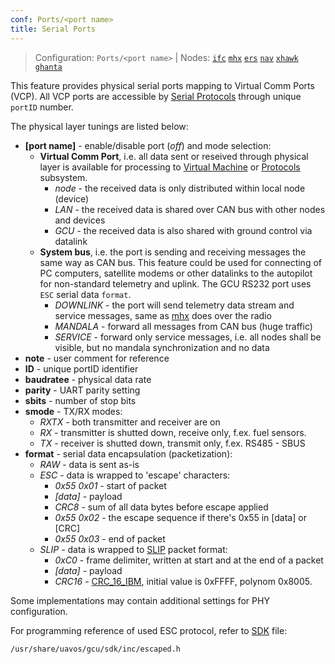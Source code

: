```yaml
---
conf: Ports/<port name>
title: Serial Ports
---
```


>Configuration: `Ports/<port name>`
> | Nodes: [`ifc`](../../hw/nodes/ifc.md) [`mhx`](../../hw/nodes/mhx.md) [`ers`](../../hw/nodes/ers.md) [`nav`](../../hw/nodes/nav.md) [`xhawk`](../../hw/nodes/xhawk.md) [`ghanta`](../../hw/nodes/ghanta.md)

This feature provides physical serial ports mapping to Virtual Comm Ports (VCP). All VCP ports are accessible by [Serial Protocols](protocols.md) through unique `portID` number.

The physical layer tunings are listed below:

- **[port name]** - enable/disable port (*off*) and mode selection:
    - **Virtual Comm Port**, i.e. all data sent or reseived through physical layer is available for processing to [Virtual Machine](vm.md) or [Protocols](protocols.md) subsystem.
        - *node*  - the received data is only distributed within local node (device)
        - *LAN*   - the received data is shared over CAN bus with other nodes and devices
        - *GCU*   - the received data is also shared with ground control via datalink
    - **System bus**, i.e. the port is sending and receiving messages the same way as CAN bus. This feature could be used for connecting of PC computers, satellite modems or other datalinks to the autopilot for non-standard telemetry and uplink. The GCU RS232 port uses `ESC` serial data `format`.
        - *DOWNLINK* - the port will send telemetry data stream and service messages, same as [mhx](../../hw/nodes/mhx.md) does over the radio
        - *MANDALA* - forward all messages from CAN bus (huge traffic)
        - *SERVICE* - forward only service messages, i.e. all nodes shall be visible, but no mandala synchronization and no data
- **note**      - user comment for reference
- **ID**        - unique portID identifier
- **baudratee** - physical data rate
- **parity**    - UART parity setting
- **sbits**     - number of stop bits
- **smode**     - TX/RX modes:
    - *RXTX* - both transmitter and receiver are on
    - *RX* - transmitter is shutted down, receive only, f.ex. fuel sensors.
    - *TX* - receiver is shutted down, transmit only, f.ex. RS485 - SBUS
- **format**    - serial data encapsulation (packetization):
    - *RAW* - data is sent as-is
    - *ESC* - data is wrapped to 'escape' characters:
        - *0x55 0x01* - start of packet
        - *[data]* - payload
        - *CRC8* - sum of all data bytes before escape applied
        - *0x55 0x02* - the escape sequence if there's 0x55 in [data] or [CRC]
        - *0x55 0x03* - end of packet
    - *SLIP* - data is wrapped to [SLIP](https://en.wikipedia.org/wiki/Serial_Line_Internet_Protocol) packet format:
        - *0xC0* - frame delimiter, written at start and at the end of a packet
        - *[data]* - payload
        - *CRC16* - [CRC_16_IBM](https://en.wikipedia.org/wiki/Cyclic_redundancy_check), initial value is 0xFFFF, polynom 0x8005.

Some implementations may contain additional settings for PHY configuration.

For programming reference of used ESC protocol, refer to [SDK](../../gcs) file:

`/usr/share/uavos/gcu/sdk/inc/escaped.h`